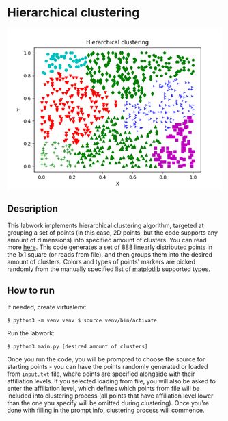 
# Hierarchical clustering  
![Clustering example](example.png)  
  
## Description  
  
This labwork implements hierarchical clustering algorithm, targeted at grouping a set of points (in this case, 2D points, but the code supports any amount of dimensions) into specified amount of clusters. You can read more [here](https://en.wikipedia.org/wiki/Hierarchical_clustering).
This code generates a set of 888 linearly distributed points in the 1x1 square (or reads from file), and then groups them into the desired amount of clusters. Colors and types of points' markers are picked randomly from the manually specified list of [matplotlib](https://matplotlib.org/stable/index.html) supported types.
  
## How to run  
If needed, create virtualenv:  
  
    $ python3 -m venv venv $ source venv/bin/activate  
Run the labwork:  
  
    $ python3 main.py [desired amount of clusters]
Once you run the code, you will be prompted to choose the source for starting points - you can have the points randomly generated or loaded from `input.txt` file, where points are specified alongside with their affiliation levels. If you selected loading from file, you will also be asked to enter the affiliation level, which defines which points from file will be included into clustering process (all points that have affiliation level lower than the one you specify will be omitted during clustering). Once you're done with filling in the prompt info, clustering process will commence.
